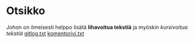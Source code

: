# Otsikko

Johon on ilmeisesti helppo lisätä **lihavoitua tekstiä** ja myöskin *kursivoitua tekstiä*
[gitlog.txt](https://github.com/TuuPu/ot-harjoitustyo/blob/master/laskarit/gitlog.txt)
[komentorivi.txt](https://github.com/TuuPu/ot-harjoitustyo/blob/master/laskarit/komentorivi.txt)
